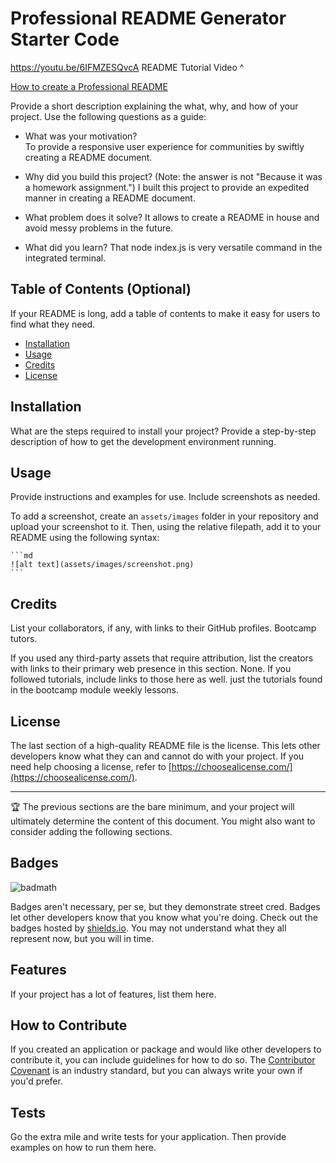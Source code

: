 # Professional README Generator Starter Code
https://youtu.be/6IFMZESQvcA
README Tutorial Video ^

[How to create a Professional README](https://coding-boot-camp.github.io/full-stack/github/professional-readme-guide)

Provide a short description explaining the what, why, and how of your project. Use the following questions as a guide:

- What was your motivation?  
To provide a responsive user experience for communities by swiftly creating a README document.
- Why did you build this project? (Note: the answer is not "Because it was a homework assignment.")
I built this project to provide an expedited manner in creating a README document.
- What problem does it solve?
It allows to create a README in house and avoid messy problems in the future.

- What did you learn?
That node index.js is very versatile command in the integrated terminal.


## Table of Contents (Optional)

If your README is long, add a table of contents to make it easy for users to find what they need.

- [Installation](#installation)
- [Usage](#usage)
- [Credits](#credits)
- [License](#license)

## Installation

What are the steps required to install your project? Provide a step-by-step description of how to get the development environment running.

## Usage

Provide instructions and examples for use. Include screenshots as needed.

To add a screenshot, create an `assets/images` folder in your repository and upload your screenshot to it. Then, using the relative filepath, add it to your README using the following syntax:

    ```md
    ![alt text](assets/images/screenshot.png)
    ```

## Credits

List your collaborators, if any, with links to their GitHub profiles.
Bootcamp tutors.

If you used any third-party assets that require attribution, list the creators with links to their primary web presence in this section.
None.
If you followed tutorials, include links to those here as well.
just the tutorials found in the bootcamp module weekly lessons.
## License

The last section of a high-quality README file is the license. This lets other developers know what they can and cannot do with your project. If you need help choosing a license, refer to [https://choosealicense.com/](https://choosealicense.com/).

---

🏆 The previous sections are the bare minimum, and your project will ultimately determine the content of this document. You might also want to consider adding the following sections.

## Badges

![badmath](https://img.shields.io/github/languages/top/lernantino/badmath)

Badges aren't necessary, per se, but they demonstrate street cred. Badges let other developers know that you know what you're doing. Check out the badges hosted by [shields.io](https://shields.io/). You may not understand what they all represent now, but you will in time.

## Features

If your project has a lot of features, list them here.

## How to Contribute

If you created an application or package and would like other developers to contribute it, you can include guidelines for how to do so. The [Contributor Covenant](https://www.contributor-covenant.org/) is an industry standard, but you can always write your own if you'd prefer.

## Tests

Go the extra mile and write tests for your application. Then provide examples on how to run them here.
